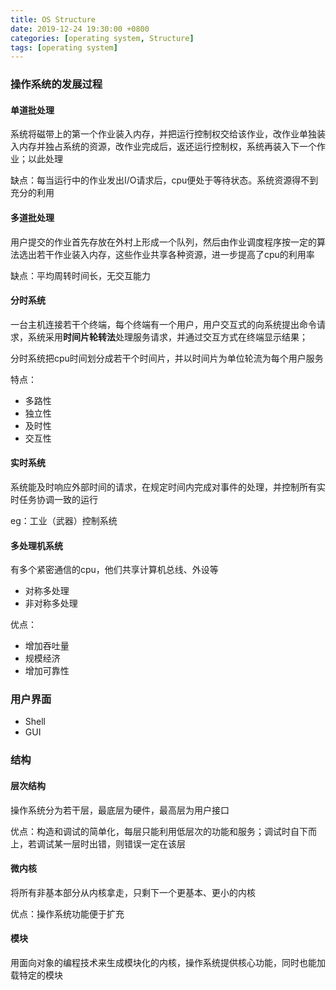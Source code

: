 ```yaml
---
title: OS Structure
date: 2019-12-24 19:30:00 +0800
categories: [operating system, Structure]
tags: [operating system]
---
```


### 操作系统的发展过程

#### 单道批处理

系统将磁带上的第一个作业装入内存，并把运行控制权交给该作业，改作业单独装入内存并独占系统的资源，改作业完成后，返还运行控制权，系统再装入下一个作业；以此处理

缺点：每当运行中的作业发出I/O请求后，cpu便处于等待状态。系统资源得不到充分的利用

#### 多道批处理

用户提交的作业首先存放在外村上形成一个队列，然后由作业调度程序按一定的算法选出若干作业装入内存，这些作业共享各种资源，进一步提高了cpu的利用率

缺点：平均周转时间长，无交互能力

#### 分时系统

一台主机连接若干个终端，每个终端有一个用户，用户交互式的向系统提出命令请求，系统采用**时间片轮转法**处理服务请求，并通过交互方式在终端显示结果；

分时系统把cpu时间划分成若干个时间片，并以时间片为单位轮流为每个用户服务

特点：
* 多路性
* 独立性
* 及时性
* 交互性

#### 实时系统

系统能及时响应外部时间的请求，在规定时间内完成对事件的处理，并控制所有实时任务协调一致的运行

eg：工业（武器）控制系统

#### 多处理机系统

有多个紧密通信的cpu，他们共享计算机总线、外设等

* 对称多处理
* 非对称多处理

优点：
* 增加吞吐量
* 规模经济
* 增加可靠性

### 用户界面
* Shell
* GUI

### 结构

#### 层次结构

操作系统分为若干层，最底层为硬件，最高层为用户接口

优点：构造和调试的简单化，每层只能利用低层次的功能和服务；调试时自下而上，若调试某一层时出错，则错误一定在该层

#### 微内核

将所有非基本部分从内核拿走，只剩下一个更基本、更小的内核

优点：操作系统功能便于扩充

#### 模块

用面向对象的编程技术来生成模块化的内核，操作系统提供核心功能，同时也能加载特定的模块